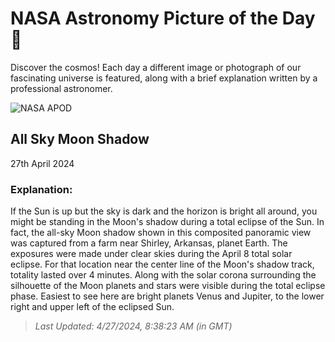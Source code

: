 
  # NASA Astronomy Picture of the Day 🌌

  Discover the cosmos! Each day a different image or photograph of our fascinating universe is featured, along with a brief explanation written by a professional astronomer.

![NASA APOD](https://apod.nasa.gov/apod/image/2404/20240408h14.jpg)

## All Sky Moon Shadow

27th April 2024

### Explanation: 

If the Sun is up but the sky is dark and the horizon is bright all around, you might be standing in the Moon's shadow during a total eclipse of the Sun. In fact, the all-sky Moon shadow shown in this composited panoramic view was captured from a farm near Shirley, Arkansas, planet Earth. The exposures were made under clear skies during the April 8 total solar eclipse. For that location near the center line of the Moon's shadow track, totality lasted over 4 minutes. Along with the solar corona surrounding the silhouette of the Moon planets and stars were visible during the total eclipse phase. Easiest to see here are bright planets Venus and Jupiter, to the lower right and upper left of the eclipsed Sun.

> _Last Updated: 4/27/2024, 8:38:23 AM (in GMT)_

